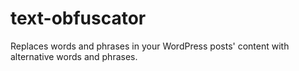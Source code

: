 text-obfuscator
===============

Replaces words and phrases in your WordPress posts' content with alternative words and phrases.
